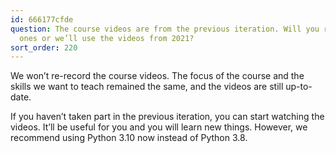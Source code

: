```yaml
---
id: 666177cfde
question: The course videos are from the previous iteration. Will you release new
  ones or we’ll use the videos from 2021?
sort_order: 220
---
```


We won’t re-record the course videos. The focus of the course and the skills we want to teach remained the same, and the videos are still up-to-date.

If you haven’t taken part in the previous iteration, you can start watching the videos. It’ll be useful for you and you will learn new things. However, we recommend using Python 3.10 now instead of Python 3.8.


